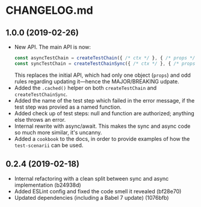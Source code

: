 # CHANGELOG.md

## 1.0.0 (2019-02-26)

  - New API. The main API is now:  
    ```js
    const asyncTestChain = createTestChain({ /* ctx */ }, { /* props */ })  
    const syncTestChain = createTestChainSync({ /* ctx */ }, { /* props */ })  
    ```
    This replaces the initial API, which had only one object (`props`) and odd rules regarding updating it—hence the MAJOR/BREAKING udpate.
  - Added the `.cached()` helper on both `createTestChain` and `createTestChainSync`.  
  - Added the name of the test step which failed in the error message, if the test step was provied as a named function.
  - Added check up of test steps: null and function are authorized; anything else throws an error.
  - Internal rewrite with async/await. This makes the sync and async code so much more similar, it's uncanny.
  - Added a `cookbook` to the docs, in order to provide examples of how the `test-scenarii` can be used.


## 0.2.4 (2019-02-18)

  - Internal refactoring with a clean split between sync and async implementation (b24938d)
  - Added ESLint config and fixed the code smell it revealed (bf28e70)
  - Updated dependencies (including a Babel 7 update) (1076bfb)
